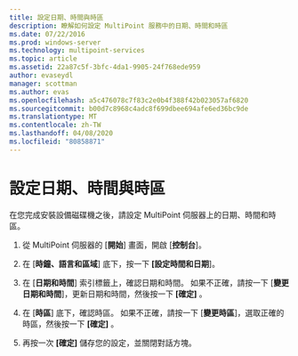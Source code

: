 ```yaml
---
title: 設定日期、時間與時區
description: 瞭解如何設定 MultiPoint 服務中的日期、時間和時區
ms.date: 07/22/2016
ms.prod: windows-server
ms.technology: multipoint-services
ms.topic: article
ms.assetid: 22a87c5f-3bfc-4da1-9905-24f768ede959
author: evaseydl
manager: scottman
ms.author: evas
ms.openlocfilehash: a5c476078c7f83c2e0b4f388f42b023057af6820
ms.sourcegitcommit: b00d7c8968c4adc8f699dbee694afe6ed36bc9de
ms.translationtype: MT
ms.contentlocale: zh-TW
ms.lasthandoff: 04/08/2020
ms.locfileid: "80858871"
---
```

# <a name="set-the-date-time-and-time-zone"></a>設定日期、時間與時區
在您完成安裝設備磁碟機之後，請設定 MultiPoint 伺服器上的日期、時間和時區。  
  
1.  從 MultiPoint 伺服器的 [**開始**] 畫面，開啟 [**控制台**]。  
  
2.  在 [**時鐘、語言和區域**] 底下，按一下 **[設定時間和日期**]。  
  
3.  在 [**日期和時間**] 索引標籤上，確認日期和時間。 如果不正確，請按一下 [**變更日期和時間**]，更新日期和時間，然後按一下 **[確定]** 。  
  
4.  在 [**時區**] 底下，確認時區。 如果不正確，請按一下 [**變更時區**]，選取正確的時區，然後按一下 **[確定]** 。  
  
5.  再按一次 **[確定]** 儲存您的設定，並關閉對話方塊。
